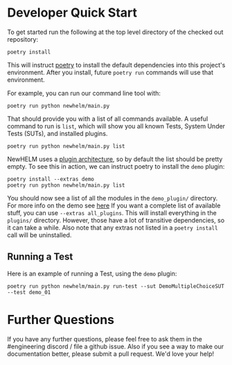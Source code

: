 # Developer Quick Start

To get started run the following at the top level directory of the checked out repository:

```
poetry install
```

This will instruct [poetry](https://python-poetry.org/docs/) to install the default dependencies into this project's environment. After you install, future `poetry run` commands will use that environment.

For example, you can run our command line tool with:

```
poetry run python newhelm/main.py
```

That should provide you with a list of all commands available. A useful command to run is `list`, which will show you all known Tests, System Under Tests (SUTs), and installed plugins.

```
poetry run python newhelm/main.py list
```

NewHELM uses a [plugin architecture](plugins.md), so by default the list should be pretty empty. To see this in action, we can instruct poetry to install the `demo` plugin:

```
poetry install --extras demo
poetry run python newhelm/main.py list
```

You should now see a list of all the modules in the `demo_plugin/` directory. For more info on the demo see [here](tutorial.md) If you want a complete list of available stuff, you can use `--extras all_plugins`. This will install everything in the `plugins/` directory. However, those have a lot of transitive dependencies, so it can take a while. Also note that any extras not listed in a `poetry install` call will be uninstalled.

## Running a Test

Here is an example of running a Test, using the `demo` plugin:

```
poetry run python newhelm/main.py run-test --sut DemoMultipleChoiceSUT --test demo_01
```

# Further Questions

If you have any further questions, please feel free to ask them in the #engineering discord / file a github issue. Also if you see a way to make our documentation better, please submit a pull request. We'd love your help!
